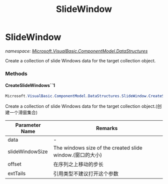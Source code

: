 ﻿---
title: SlideWindow
---

# SlideWindow
_namespace: [Microsoft.VisualBasic.ComponentModel.DataStructures](N-Microsoft.VisualBasic.ComponentModel.DataStructures.html)_

Create a collection of slide Windows data for the target collection object.

### Methods

#### CreateSlideWindows``1
```csharp
Microsoft.VisualBasic.ComponentModel.DataStructures.SlideWindow.CreateSlideWindows``1(System.Collections.Generic.IEnumerable{``0},System.Int32,System.Int32,System.Boolean)
```
Create a collection of slide Windows data for the target collection object.(创建一个滑窗集合)

|Parameter Name|Remarks|
|--------------|-------|
|data|-|
|slideWindowSize|The windows size of the created slide window.(窗口的大小)|
|offset|在序列之上移动的步长|
|extTails|引用类型不建议打开这个参数|






